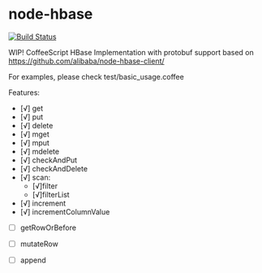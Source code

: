 node-hbase
==========
[![Build Status](https://travis-ci.org/falsecz/node-hbase.svg?branch=master)](https://travis-ci.org/falsecz/node-hbase)

WIP! CoffeeScript HBase Implementation with protobuf support based on https://github.com/alibaba/node-hbase-client/

For examples, please check test/basic_usage.coffee

Features:
* [√] get
* [√] put
* [√] delete
* [√] mget
* [√] mput
* [√] mdelete
* [√] checkAndPut
* [√] checkAndDelete
* [√] scan:
	 * [√]filter
	 * [√]filterList
* [√] increment
* [√] incrementColumnValue
* [ ] getRowOrBefore
* [ ] mutateRow
* [ ] append

